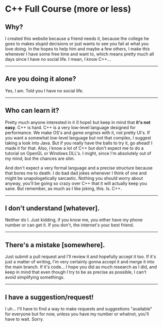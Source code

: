# C++ Full Course (more or less)

## Why?

I created this website because a friend needs it, because the college he goes to makes stupid decisions or just wants to
see you fail at what you love doing. In the hopes to help him and maybe a few others, I make this whenever I have some
free time and want to, which means pretty much all days since I have no social life. I mean, I know C++...

-----------------

## Are you doing it alone?

Yes, I am. Told you I have no social life.

-----------------

## Who can learn it?

Pretty much anyone interested in it (I hope) but keep in mind that **it's not easy**. C++ is hard. C++ is a very
low-level language designed for performance. We make OS's and game *engines* with it, not pretty UI's. If you want a
somewhat low-level language but not that complex, I suggest taking a look into Java. But if you really have the balls to
try it, go ahead! I made it for that. Also, I know a lot of C++ but don't expect me to do a tutorial on OpenGL or
Windows DLL's. I might, since I'm absolutely out of my mind, but the chances are slim.

And don't expect a very formal language and a precise structure because that bores me to death. I do bad dad jokes
whenever I think of one and might be unapologetically sarcastic. Nothing you should worry about anyway, you'll be going
so crazy over C++ that it will actually keep you sane. But remember, as much as I like joking, this. Is. C++.

-----------------

## I don't understand [whatever].

Neither do I. Just kidding, if you know me, you either have my phone number or can get it. If you don't, the internet's
your best friend.

-----------------

## There's a mistake [somewhere].

Just submit a pull request and I'll review it and hopefully accept it too. If it's just a matter of writing, I'm very
certainly gonna accept it and merge it into the main branch. If it's code... I hope you did as much research as I did,
and keep in mind that even though I try to be as precise as possible, I can't avoid simplifying somethings.

-----------------

## I have a suggestion/request!

I uh... I'll have to find a way to make requests and suggestions "available" for everyone but for now, unless you have
my number or whatnot, you'll have to wait. Sorry.